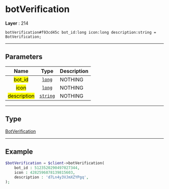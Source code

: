 # botVerification

**Layer** : 214

```tl
botVerification#f93cd45c bot_id:long icon:long description:string = BotVerification;
```

---

## Parameters

| Name | Type | Description |
| :---: | :---: | :--- |
| <mark>bot_id</mark> | [`long`](type/long) | NOTHING |
| <mark>icon</mark> | [`long`](type/long) | NOTHING |
| <mark>description</mark> | [`string`](type/string) | NOTHING |

---

## Type

[BotVerification](type/BotVerification)

---

## Example

```php
$botVerification = $client->botVerification(
	bot_id : 5123520290497027344,
	icon : 4282596878139815603,
	description : 'd7Ln4y3VJmXZYPgq',
);
```